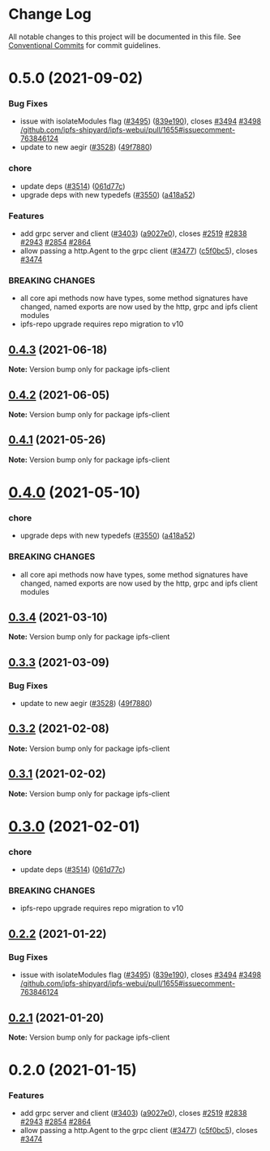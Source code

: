 # Change Log

All notable changes to this project will be documented in this file.
See [Conventional Commits](https://conventionalcommits.org) for commit guidelines.

# 0.5.0 (2021-09-02)


### Bug Fixes

* issue with isolateModules flag ([#3495](https://github.com/christroutner/js-ipfs/issues/3495)) ([839e190](https://github.com/christroutner/js-ipfs/commit/839e1908f3c050b45af176883a7e450fb339bef0)), closes [#3494](https://github.com/christroutner/js-ipfs/issues/3494) [#3498](https://github.com/christroutner/js-ipfs/issues/3498) [/github.com/ipfs-shipyard/ipfs-webui/pull/1655#issuecomment-763846124](https://github.com//github.com/ipfs-shipyard/ipfs-webui/pull/1655/issues/issuecomment-763846124)
* update to new aegir ([#3528](https://github.com/christroutner/js-ipfs/issues/3528)) ([49f7880](https://github.com/christroutner/js-ipfs/commit/49f78807d7e26483bd926b45cc7e0f797d77e41b))


### chore

* update deps ([#3514](https://github.com/christroutner/js-ipfs/issues/3514)) ([061d77c](https://github.com/christroutner/js-ipfs/commit/061d77cc03f40af5a3bc3590481e1e5836e7f0d8))
* upgrade deps with new typedefs ([#3550](https://github.com/christroutner/js-ipfs/issues/3550)) ([a418a52](https://github.com/christroutner/js-ipfs/commit/a418a521574c878d7aabd0ad2fd8d516908a3756))


### Features

* add grpc server and client ([#3403](https://github.com/christroutner/js-ipfs/issues/3403)) ([a9027e0](https://github.com/christroutner/js-ipfs/commit/a9027e0ec0cea9a4f34b4f2f52e09abb35237384)), closes [#2519](https://github.com/christroutner/js-ipfs/issues/2519) [#2838](https://github.com/christroutner/js-ipfs/issues/2838) [#2943](https://github.com/christroutner/js-ipfs/issues/2943) [#2854](https://github.com/christroutner/js-ipfs/issues/2854) [#2864](https://github.com/christroutner/js-ipfs/issues/2864)
* allow passing a http.Agent to the grpc client ([#3477](https://github.com/christroutner/js-ipfs/issues/3477)) ([c5f0bc5](https://github.com/christroutner/js-ipfs/commit/c5f0bc5eeee15369b7d02901035b04184a8608d2)), closes [#3474](https://github.com/christroutner/js-ipfs/issues/3474)


### BREAKING CHANGES

* all core api methods now have types, some method signatures have changed, named exports are now used by the http, grpc and ipfs client modules
* ipfs-repo upgrade requires repo migration to v10





## [0.4.3](https://github.com/ipfs/js-ipfs/compare/ipfs-client@0.4.2...ipfs-client@0.4.3) (2021-06-18)

**Note:** Version bump only for package ipfs-client





## [0.4.2](https://github.com/ipfs/js-ipfs/compare/ipfs-client@0.4.1...ipfs-client@0.4.2) (2021-06-05)

**Note:** Version bump only for package ipfs-client





## [0.4.1](https://github.com/ipfs/js-ipfs/compare/ipfs-client@0.4.0...ipfs-client@0.4.1) (2021-05-26)

**Note:** Version bump only for package ipfs-client





# [0.4.0](https://github.com/ipfs/js-ipfs/compare/ipfs-client@0.3.4...ipfs-client@0.4.0) (2021-05-10)


### chore

* upgrade deps with new typedefs ([#3550](https://github.com/ipfs/js-ipfs/issues/3550)) ([a418a52](https://github.com/ipfs/js-ipfs/commit/a418a521574c878d7aabd0ad2fd8d516908a3756))


### BREAKING CHANGES

* all core api methods now have types, some method signatures have changed, named exports are now used by the http, grpc and ipfs client modules





## [0.3.4](https://github.com/ipfs/js-ipfs/compare/ipfs-client@0.3.3...ipfs-client@0.3.4) (2021-03-10)

**Note:** Version bump only for package ipfs-client





## [0.3.3](https://github.com/ipfs/js-ipfs/compare/ipfs-client@0.3.2...ipfs-client@0.3.3) (2021-03-09)


### Bug Fixes

* update to new aegir ([#3528](https://github.com/ipfs/js-ipfs/issues/3528)) ([49f7880](https://github.com/ipfs/js-ipfs/commit/49f78807d7e26483bd926b45cc7e0f797d77e41b))





## [0.3.2](https://github.com/ipfs/js-ipfs/compare/ipfs-client@0.3.1...ipfs-client@0.3.2) (2021-02-08)

**Note:** Version bump only for package ipfs-client





## [0.3.1](https://github.com/ipfs/js-ipfs/compare/ipfs-client@0.3.0...ipfs-client@0.3.1) (2021-02-02)

**Note:** Version bump only for package ipfs-client





# [0.3.0](https://github.com/ipfs/js-ipfs/compare/ipfs-client@0.2.2...ipfs-client@0.3.0) (2021-02-01)


### chore

* update deps ([#3514](https://github.com/ipfs/js-ipfs/issues/3514)) ([061d77c](https://github.com/ipfs/js-ipfs/commit/061d77cc03f40af5a3bc3590481e1e5836e7f0d8))


### BREAKING CHANGES

* ipfs-repo upgrade requires repo migration to v10





## [0.2.2](https://github.com/ipfs/js-ipfs/compare/ipfs-client@0.2.1...ipfs-client@0.2.2) (2021-01-22)


### Bug Fixes

* issue with isolateModules flag ([#3495](https://github.com/ipfs/js-ipfs/issues/3495)) ([839e190](https://github.com/ipfs/js-ipfs/commit/839e1908f3c050b45af176883a7e450fb339bef0)), closes [#3494](https://github.com/ipfs/js-ipfs/issues/3494) [#3498](https://github.com/ipfs/js-ipfs/issues/3498) [/github.com/ipfs-shipyard/ipfs-webui/pull/1655#issuecomment-763846124](https://github.com//github.com/ipfs-shipyard/ipfs-webui/pull/1655/issues/issuecomment-763846124)





## [0.2.1](https://github.com/ipfs/js-ipfs/compare/ipfs-client@0.2.0...ipfs-client@0.2.1) (2021-01-20)

**Note:** Version bump only for package ipfs-client





# 0.2.0 (2021-01-15)


### Features

* add grpc server and client ([#3403](https://github.com/ipfs/js-ipfs/issues/3403)) ([a9027e0](https://github.com/ipfs/js-ipfs/commit/a9027e0ec0cea9a4f34b4f2f52e09abb35237384)), closes [#2519](https://github.com/ipfs/js-ipfs/issues/2519) [#2838](https://github.com/ipfs/js-ipfs/issues/2838) [#2943](https://github.com/ipfs/js-ipfs/issues/2943) [#2854](https://github.com/ipfs/js-ipfs/issues/2854) [#2864](https://github.com/ipfs/js-ipfs/issues/2864)
* allow passing a http.Agent to the grpc client ([#3477](https://github.com/ipfs/js-ipfs/issues/3477)) ([c5f0bc5](https://github.com/ipfs/js-ipfs/commit/c5f0bc5eeee15369b7d02901035b04184a8608d2)), closes [#3474](https://github.com/ipfs/js-ipfs/issues/3474)
